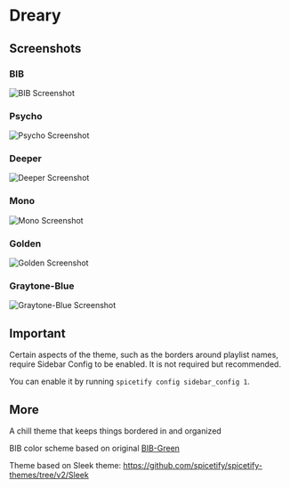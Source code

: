 # Dreary

## Screenshots

### BIB
![BIB Screenshot](https://raw.githubusercontent.com/spicetify/spicetify-themes/master/Dreary/bib.png)

### Psycho
![Psycho Screenshot](https://raw.githubusercontent.com/spicetify/spicetify-themes/master/Dreary/psycho.png)

### Deeper
![Deeper Screenshot](https://raw.githubusercontent.com/spicetify/spicetify-themes/master/Dreary/deeper.png)

### Mono
![Mono Screenshot](https://raw.githubusercontent.com/spicetify/spicetify-themes/master/Dreary/mono.png)

### Golden
![Golden Screenshot](https://raw.githubusercontent.com/spicetify/spicetify-themes/master/Dreary/golden.png)

### Graytone-Blue
![Graytone-Blue Screenshot](https://raw.githubusercontent.com/spicetify/spicetify-themes/master/Dreary/graytone-blue.png)


## Important
Certain aspects of the theme, such as the borders around playlist names, require Sidebar Config to be enabled. It is not required but recommended.

You can enable it by running `spicetify config sidebar_config 1`.

## More

A chill theme that keeps things bordered in and organized

BIB color scheme based on original [BIB-Green](https://github.com/spicetify/spicetify-themes/tree/master/BIB-Green) 

Theme based on Sleek theme: https://github.com/spicetify/spicetify-themes/tree/v2/Sleek

